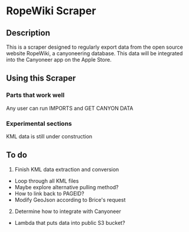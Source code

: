 # RopeWiki Scraper

## Description

This is a scraper designed to regularly export data from the open source website RopeWiki, a canyoneering database. This data will be integrated into the Canyoneer app on the Apple Store.

## Using this Scraper

### Parts that work well
Any user can run IMPORTS and GET CANYON DATA

### Experimental sections
KML data is still under construction

## To do
1. Finish KML data extraction and conversion
 * Loop through all KML files
 * Maybe explore alternative pulling method?
 * How to link back to PAGEID?
 * Modify GeoJson according to Brice's request
2. Determine how to integrate with Canyoneer
 * Lambda that puts data into public S3 bucket?
